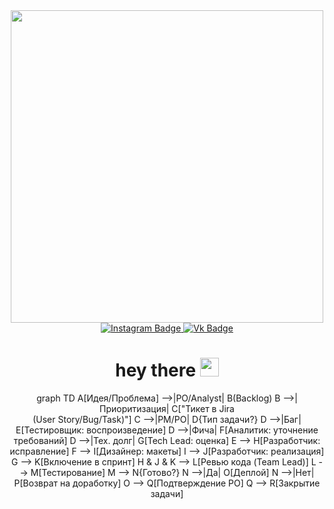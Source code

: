 <div id="header" align="center">
  <img src="https://i.giphy.com/media/v1.Y2lkPTc5MGI3NjExMjBmdG5ycnRrYjh4bTA3eXVtdGltbGFicjd4NGFtcm8yMHZ2ZGJybCZlcD12MV9pbnRlcm5hbF9naWZfYnlfaWQmY3Q9Zw/UPqYp2tj61XlBhlPbH/giphy.gif" width="500"/>
</div>
<div id="badges" align="center">
   <a href="https://www.instagram.com/samoylov_alxdr/profilecard/?igsh=MWdiend3Y3Fmb3Vhbg==">
  <img src="https://img.shields.io/badge/Instagram-orange?logo=instagram&logoColor=white&style=for-the-badge" alt="Instagram Badge"/>
  <a>
  <a href="https://vk.com/san4ez90">
  <img src="https://img.shields.io/badge/Vk-blue?style=for-the-badge&logo=vk&logoColor=white" alt="Vk Badge"/>
  <a>
  <div>
  <img src="https://komarev.com/ghpvc/?username=Alexander-Samoylov&style=flat-square&color=blue" alt=""/>
    <h1>
  hey there
  <img src="https://media.giphy.com/media/hvRJCLFzcasrR4ia7z/giphy.gif" width="30px"/>
</h1>
</div>
graph TD
A[Идея/Проблема] -->|PO/Analyst| B(Backlog)
B -->|Приоритизация| C["Тикет в Jira<br>(User Story/Bug/Task)"]
C -->|PM/PO| D{Тип задачи?}
D -->|Баг| E[Тестировщик: воспроизведение]
D -->|Фича| F[Аналитик: уточнение требований]
D -->|Тех. долг| G[Tech Lead: оценка]
E --> H[Разработчик: исправление]
F --> I[Дизайнер: макеты]
I --> J[Разработчик: реализация]
G --> K[Включение в спринт]
H & J & K --> L[Ревью кода (Team Lead)]
L --> M[Тестирование]
M --> N{Готово?}
N -->|Да| O[Деплой]
N -->|Нет| P[Возврат на доработку]
O --> Q[Подтверждение PO]
Q --> R[Закрытие задачи]
